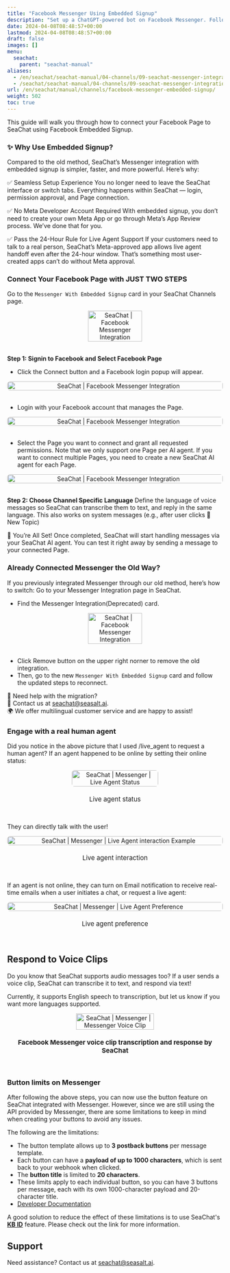 ```yaml
---
title: "Facebook Messenger Using Embedded Signup"
description: "Set up a ChatGPT-powered bot on Facebook Messenger. Follow our guide to create a Meta app, configure webhooks, and launch your bot for seamless communication."
date: 2024-04-08T08:48:57+00:00
lastmod: 2024-04-08T08:48:57+00:00
draft: false
images: []
menu:
  seachat:
    parent: "seachat-manual"
aliases:
  - /en/seachat/seachat-manual/04-channels/09-seachat-messenger-integration-embedded-signup/
  - /seachat/seachat-manual/04-channels/09-seachat-messenger-integration-embedded-signup/
url: /en/seachat/manual/channels/facebook-messenger-embedded-signup/
weight: 502
toc: true
---
```



This guide will walk you through how to connect your Facebook Page to SeaChat using Facebook Embedded Signup.

###  ✨ Why Use Embedded Signup?
Compared to the old method, SeaChat’s Messenger integration with embedded signup is simpler, faster, and more powerful. Here’s why:

✅ Seamless Setup Experience
You no longer need to leave the SeaChat interface or switch tabs. Everything happens within SeaChat — login, permission approval, and Page connection.

✅ No Meta Developer Account Required
With embedded signup, you don’t need to create your own Meta App or go through Meta’s App Review process. We’ve done that for you.

✅ Pass the 24-Hour Rule for Live Agent Support
If your customers need to talk to a real person, SeaChat’s Meta-approved app allows live agent handoff even after the 24-hour window. That’s something most user-created apps can’t do without Meta approval.


### Connect Your Facebook Page with JUST TWO STEPS
Go to the `Messenger With Embedded Signup` card in your SeaChat Channels page.
<div style="display: flex; flex-direction: column; align-items: center;">
<div style="width: 100%; text-align: center; display: flex; flex-direction: column; align-items: center; justify-item: center">
  <a href="/images/seachat/en/channels/facebook-messenger/messenger-integration-embedded-signup-1.png" style="height: 200px; width: 100%; height: 100%;display: flex; justify-content: center; align-items: center; overflow: hidden;" target="_blank">
<img width="50%" style="border-radius: 0.4rem; cursor: zoom-in;" src="/images/seachat/en/channels/facebook-messenger/messenger-integration-embedded-signup-1.png" alt="SeaChat | Facebook Messenger Integration">
</a>
</div>
</div>

<br/> 

**Step 1: Signin to Facebook and Select Facebook Page**

- Click the Connect button and a Facebook login popup will appear.
<div style="display: flex; flex-direction: column; align-items: center;">
<div style="width: 100%; text-align: center; display: flex; flex-direction: column; align-items: center; justify-item: center">
  <a href="/images/seachat/en/channels/facebook-messenger/messenger-integration-embedded-signup-2.png" style="height: 200px; width: 100%; height: 100%;display: flex; justify-content: center; align-items: center; overflow: hidden;" target="_blank">
<img width="100%" style="border-radius: 0.4rem; cursor: zoom-in;" src="/images/seachat/en/channels/facebook-messenger/messenger-integration-embedded-signup-2.png" alt="SeaChat | Facebook Messenger Integration">
</a>
</div>
</div>

<br/> 

- Login with your Facebook account that manages the Page.
<div style="display: flex; flex-direction: column; align-items: center;">
<div style="width: 100%; text-align: center; display: flex; flex-direction: column; align-items: center; justify-item: center">
  <a href="/images/seachat/en/channels/facebook-messenger/messenger-integration-embedded-signup-2-1.png" style="height: 200px; width: 100%; height: 100%;display: flex; justify-content: center; align-items: center; overflow: hidden;" target="_blank">
<img width="100%" style="border-radius: 0.4rem; cursor: zoom-in;" src="/images/seachat/en/channels/facebook-messenger/messenger-integration-embedded-signup-2-1.png" alt="SeaChat | Facebook Messenger Integration">
</a>
</div>
</div>

<br/> 

- Select the Page you want to connect and grant all requested permissions. Note that we only support one Page per AI agent. If you want to connect multiple Pages, you need to create a new SeaChat AI agent for each Page.
<div style="display: flex; flex-direction: column; align-items: center;">
<div style="width: 100%; text-align: center; display: flex; flex-direction: column; align-items: center; justify-item: center">
  <a href="/images/seachat/en/channels/facebook-messenger/messenger-integration-embedded-signup-2-2.png" style="height: 200px; width: 100%; height: 100%;display: flex; justify-content: center; align-items: center; overflow: hidden;" target="_blank">
<img width="100%" style="border-radius: 0.4rem; cursor: zoom-in;" src="/images/seachat/en/channels/facebook-messenger/messenger-integration-embedded-signup-2-2.png" alt="SeaChat | Facebook Messenger Integration">
</a>
</div>
</div>

<br/> 

**Step 2: Choose Channel Specific Language**
Define the language of voice messages so SeaChat can transcribe them to text, and reply in the same language. This also works on system messages (e.g., after user clicks 🧹New Topic)

🚀 You’re All Set!
Once completed, SeaChat will start handling messages via your SeaChat AI agent. You can test it right away by sending a message to your connected Page.

### Already Connected Messenger the Old Way?
If you previously integrated Messenger through our old method, here’s how to switch:
Go to your Messenger Integration page in SeaChat.

- Find the Messenger Integration(Deprecated) card.
<div style="display: flex; flex-direction: column; align-items: center;">
<div style="width: 100%; text-align: center; display: flex; flex-direction: column; align-items: center; justify-item: center">
  <a href="/images/seachat/en/channels/facebook-messenger/messenger-integration-embedded-signup-3.png" style="height: 200px; width: 100%; height: 100%;display: flex; justify-content: center; align-items: center; overflow: hidden;" target="_blank">
<img width="50%" style="border-radius: 0.4rem; cursor: zoom-in;" src="/images/seachat/en/channels/facebook-messenger/messenger-integration-embedded-signup-3.png" alt="SeaChat | Facebook Messenger Integration">
</a>
</div>
</div>

<br/> 

- Click Remove button on the upper right norner to remove the old integration.
- Then, go to the new `Messenger With Embedded Signup` card and follow the updated steps to reconnect.

🙋 Need help with the migration? <br/>
📧 Contact us at [seachat@seasalt.ai](mailto:seachat@seasalt.ai). <br/>
🌍 We offer multilingual customer service and are happy to assist!


### Engage with a real human agent
Did you notice in the above picture that I used /live_agent to request a human agent? If an agent happened to be online by setting their online status:

<div style="display: flex; flex-direction: column; align-items: center;">
<div style="width: 40%; text-align: center; display: flex; flex-direction: column; align-items: center; justify-item: center">
  <a href="/images/seachat/en/channels/facebook-messenger/live-agent-status.png" style="height: 200px; width: 100%; height: 100%;display: flex; justify-content: center; align-items: center; overflow: hidden;" target="_blank">
<img width="100%" style="border-radius: 0.4rem; cursor: zoom-in;" src="/images/seachat/en/channels/facebook-messenger/live-agent-status.png" alt="SeaChat | Messenger | Live Agent Status">
</a>
    <p style="margin-top: 20px; font-size: 15px">Live agent status
</p>
</div>
</div>

<br/> 

They can directly talk with the user!

<div style="display: flex; flex-direction: column; align-items: center;">
<div style="width: 100%; text-align: center; display: flex; flex-direction: column; align-items: center; justify-item: center">
  <a href="/images/seachat/en/channels/facebook-messenger/live-agent-interaction.png" style="height: 200px; width: 100%; height: 100%;display: flex; justify-content: center; align-items: center; overflow: hidden;" target="_blank">
<img width="100%" style="border-radius: 0.4rem; cursor: zoom-in;" src="/images/seachat/en/channels/facebook-messenger/live-agent-interaction.png" alt="SeaChat | Messenger | Live Agent interaction Example">
</a>
    <p style="margin-top: 20px; font-size: 15px">Live agent interaction
</p>
</div>
</div>

<br/> 

If an agent is not online, they can turn on Email notification to receive real-time emails when a user initiates a chat, or request a live agent:

<div style="display: flex; flex-direction: column; align-items: center;">
<div style="width: 100%; text-align: center; display: flex; flex-direction: column; align-items: center; justify-item: center">
  <a href="/images/seachat/en/channels/facebook-messenger/ai-agent-preference.png" style="height: 200px; width: 100%; height: 100%;display: flex; justify-content: center; align-items: center; overflow: hidden;" target="_blank">
<img width="100%" style="border-radius: 0.4rem; cursor: zoom-in;" src="/images/seachat/en/channels/facebook-messenger/ai-agent-preference.png" alt="SeaChat | Messenger | Live Agent Preference">
</a>
    <p style="margin-top: 20px; font-size: 15px">Live agent preference
</p>
</div>
</div>

<br/> 



## Respond to Voice Clips
Do you know that SeaChat supports audio messages too? If a user sends a voice clip, SeaChat can transcribe it to text, and respond via text!

Currently, it supports English speech to transcription, but let us know if you want more languages supported.

<div style="display: flex; flex-direction: column; align-items: center;">
<div style="width: 100%; text-align: center; display: flex; flex-direction: column; align-items: center; justify-item: center">
  <a href="/images/seachat/en/channels/facebook-messenger/messenger-voice-clip.png" style="height: 200px; width: 100%; height: 100%;display: flex; justify-content: center; align-items: center; overflow: hidden;" target="_blank">
<img width="60%" style="border-radius: 0.4rem; cursor: zoom-in;" src="/images/seachat/en/channels/facebook-messenger/messenger-voice-clip.png" alt="SeaChat | Messenger | Messenger Voice Clip">
</a>
    <p style="margin-top: 20px; font-size: 15px"><strong>Facebook Messenger voice clip transcription and response by SeaChat</strong></p>
</div>
</div>

<br/> 

### Button limits on Messenger

After following the above steps, you can now use the button feature on SeaChat integrated with Messenger. However, since we are still using the API provided by Messenger, there are some limitations to keep in mind when creating your buttons to avoid any issues.

The following are the limitations:

- The button template allows up to **3 postback buttons** per message template.
- Each button can have a **payload of up to 1000 characters**, which is sent back to your webhook when clicked.
- The **button title** is limited to **20 characters**.
- These limits apply to each individual button, so you can have 3 buttons per message, each with its own 1000-character payload and 20-character title.
- [Developer Documentation](https://developers.facebook.com/docs/messenger-platform/reference/buttons/postback)

A good solution to reduce the effect of these limitations is to use SeaChat's **[KB ID](https://wiki.seasalt.ai/en/seachat/manual/add-knowledge/webpage-link/#kb-ids)** feature. Please check out the link for more information.


## Support
Need assistance? Contact us at [seachat@seasalt.ai](mailto:seachat@seasalt.ai).
